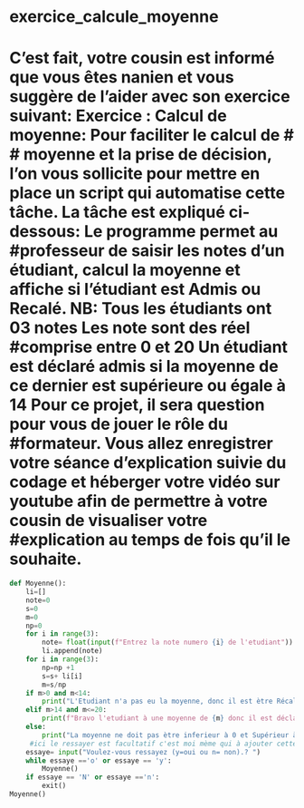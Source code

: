 # exercice_calcule_moyenne
# C’est fait, votre cousin est informé que vous êtes nanien et vous suggère de l’aider avec son exercice suivant:  Exercice : Calcul de moyenne:  Pour faciliter le calcul de # # moyenne et la prise de décision, l’on vous sollicite pour mettre en place un script qui automatise cette tâche. La tâche est expliqué ci-dessous: Le programme permet au #professeur de saisir les notes d’un étudiant, calcul la moyenne et affiche si l’étudiant est Admis ou Recalé.  NB: Tous les étudiants ont 03 notes Les note sont des réel #comprise entre 0 et 20 Un étudiant est déclaré admis si la moyenne de ce dernier est supérieure ou égale à 14   Pour ce projet, il sera question pour vous de jouer le rôle du #formateur. Vous allez enregistrer votre séance d’explication suivie du codage et héberger votre vidéo sur youtube afin de permettre à votre cousin de visualiser votre #explication au temps de fois qu’il le souhaite.

```python
def Moyenne():
    li=[]
    note=0
    s=0
    m=0
    np=0
    for i in range(3):
        note= float(input(f"Entrez la note numero {i} de l'etudiant"))
        li.append(note)
    for i in range(3):
        np=np +1
        s=s+ li[i]
        m=s/np
    if m>0 and m<14:
        print("L'Etudiant n'a pas eu la moyenne, donc il est ètre Récalé")
    elif m>14 and m<=20:
        print(f"Bravo l'etudiant à une moyenne de {m} donc il est déclarée Admin !")
    else:
        print("La moyenne ne doit pas ètre inferieur à 0 et Supérieur à 20 ")
     #ici le ressayer est facultatif c'est moi mème qui à ajouter cette partie afin de permette au professeur s'il veut calculer une autre moyenne  
    essaye= input("Voulez-vous ressayez (y=oui ou n= non).? ")
    while essaye =='o' or essaye == 'y':
        Moyenne()
    if essaye == 'N' or essaye =='n':
        exit()
Moyenne()
```
